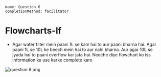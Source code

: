 ```ngMeta
name: Question 6
completionMethod: facilitator
```

# Flowcharts-If

- Agar water filter mein paani 1L se kam hai to aur paani bharna hai. Agar paani 1L se 10L ke beech mein hai to aur nahi bharna. Aur agar 10L se jyada hai to paani overflow kar jata hai. Neeche diye flowchart ko iss information ka use karke complete karo

![question 6 png](https://storage.googleapis.com/ng-curriculum-images/python-flowcharts/if-worksheet/2.7-question6.png)


